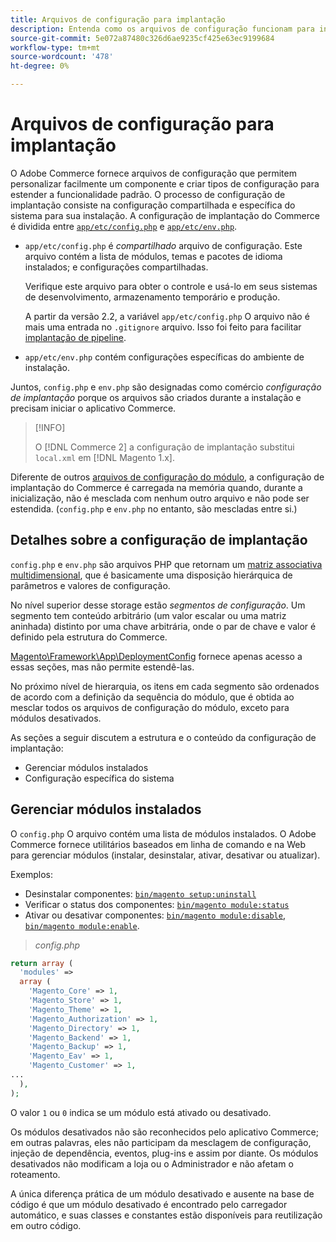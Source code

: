 ```yaml
---
title: Arquivos de configuração para implantação
description: Entenda como os arquivos de configuração funcionam para instalar o aplicativo Commerce.
source-git-commit: 5e072a87480c326d6ae9235cf425e63ec9199684
workflow-type: tm+mt
source-wordcount: '478'
ht-degree: 0%

---
```



# Arquivos de configuração para implantação

O Adobe Commerce fornece arquivos de configuração que permitem personalizar facilmente um componente e criar tipos de configuração para estender a funcionalidade padrão. O processo de configuração de implantação consiste na configuração compartilhada e específica do sistema para sua instalação. A configuração de implantação do Commerce é dividida entre [`app/etc/config.php`](../reference/config-reference-configphp.md) e [`app/etc/env.php`](../reference/config-reference-envphp.md).

- `app/etc/config.php` é _compartilhado_ arquivo de configuração.
Este arquivo contém a lista de módulos, temas e pacotes de idioma instalados; e configurações compartilhadas.

   Verifique este arquivo para obter o controle e usá-lo em seus sistemas de desenvolvimento, armazenamento temporário e produção.

   A partir da versão 2.2, a variável `app/etc/config.php` O arquivo não é mais uma entrada no `.gitignore` arquivo.
Isso foi feito para facilitar [implantação de pipeline](../deployment/technical-details.md).

- `app/etc/env.php` contém configurações específicas do ambiente de instalação.

Juntos, `config.php` e `env.php` são designadas como comércio _configuração de implantação_ porque os arquivos são criados durante a instalação e precisam iniciar o aplicativo Commerce.

>[!INFO]
>
>O [!DNL Commerce 2] a configuração de implantação substitui `local.xml` em [!DNL Magento 1.x].

Diferente de outros [arquivos de configuração do módulo](../reference/module-files.md), a configuração de implantação do Commerce é carregada na memória quando, durante a inicialização, não é mesclada com nenhum outro arquivo e não pode ser estendida. (`config.php` e `env.php` no entanto, são mescladas entre si.)

## Detalhes sobre a configuração de implantação

`config.php` e `env.php` são arquivos PHP que retornam um [matriz associativa multidimensional](https://www.w3schools.com:443/php/php_arrays.asp), que é basicamente uma disposição hierárquica de parâmetros e valores de configuração.

No nível superior desse storage estão _segmentos de configuração_. Um segmento tem conteúdo arbitrário (um valor escalar ou uma matriz aninhada) distinto por uma chave arbitrária, onde o par de chave e valor é definido pela estrutura do Commerce.

[Magento\Framework\App\DeploymentConfig](https://github.com/magento/magento2/blob/2.4/lib/internal/Magento/Framework/App/DeploymentConfig.php) fornece apenas acesso a essas seções, mas não permite estendê-las.

No próximo nível de hierarquia, os itens em cada segmento são ordenados de acordo com a definição da sequência do módulo, que é obtida ao mesclar todos os arquivos de configuração do módulo, exceto para módulos desativados.

As seções a seguir discutem a estrutura e o conteúdo da configuração de implantação:

- Gerenciar módulos instalados
- Configuração específica do sistema

## Gerenciar módulos instalados

O `config.php` O arquivo contém uma lista de módulos instalados. O Adobe Commerce fornece utilitários baseados em linha de comando e na Web para gerenciar módulos (instalar, desinstalar, ativar, desativar ou atualizar).

Exemplos:

- Desinstalar componentes: [`bin/magento setup:uninstall`](../../installation/tutorials/uninstall-modules.md)
- Verificar o status dos componentes: [`bin/magento module:status`](https://devdocs.magento.com/guides/v2.4/reference/cli/magento.html#modulestatus)
- Ativar ou desativar componentes: [`bin/magento module:disable`](../../installation/tutorials/manage-modules.md), [`bin/magento module:enable`](../../installation/tutorials/manage-modules.md).

> _config.php_

```php
return array (
  'modules' =>
  array (
    'Magento_Core' => 1,
    'Magento_Store' => 1,
    'Magento_Theme' => 1,
    'Magento_Authorization' => 1,
    'Magento_Directory' => 1,
    'Magento_Backend' => 1,
    'Magento_Backup' => 1,
    'Magento_Eav' => 1,
    'Magento_Customer' => 1,
...
  ),
);
```

O valor `1` ou `0` indica se um módulo está ativado ou desativado.

Os módulos desativados não são reconhecidos pelo aplicativo Commerce; em outras palavras, eles não participam da mesclagem de configuração, injeção de dependência, eventos, plug-ins e assim por diante. Os módulos desativados não modificam a loja ou o Administrador e não afetam o roteamento.

A única diferença prática de um módulo desativado e ausente na base de código é que um módulo desativado é encontrado pelo carregador automático, e suas classes e constantes estão disponíveis para reutilização em outro código.
